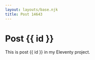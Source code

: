 ```yaml
---
layout: layouts/base.njk
title: Post 14643
---
```


# Post {{ id }}

This is post {{ id }} in my Eleventy project.
